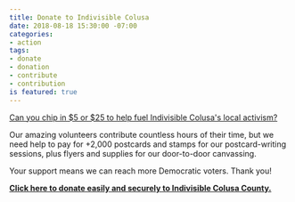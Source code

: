 ```yaml
---
title: Donate to Indivisible Colusa
date: 2018-08-18 15:30:00 -07:00
categories:
- action
tags:
- donate
- donation
- contribute
- contribution
is featured: true
---
```


[Can you chip in $5 or $25 to help fuel Indivisible Colusa's local activism?](https://secure.actblue.com/donate/indivisiblecol413728470) 

Our amazing volunteers contribute countless hours of their time, but we need help to pay for +2,000 postcards and stamps for our postcard-writing sessions, plus flyers and supplies for our door-to-door canvassing.

Your support means we can reach more Democratic voters. Thank you!

[**Click here to donate easily and securely to Indivisible Colusa County.**](https://secure.actblue.com/donate/indivisiblecol413728470)